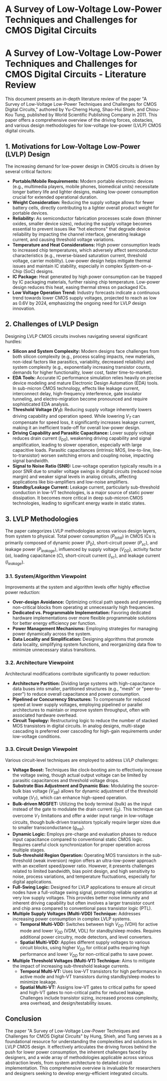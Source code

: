 #  A Survey of Low-Voltage Low-Power Techniques and Challenges for CMOS Digital Circuits


# A Survey of Low-Voltage Low-Power Techniques and Challenges for CMOS Digital Circuits - Literature Review

This document presents an in-depth literature review of the paper "A Survey of Low-Voltage Low-Power Techniques and Challenges for CMOS Digital Circuits," authored by Yu-Cherng Hung, Shao-Hui Shieh, and Chiou-Kou Tung, published by World Scientific Publishing Company in 2011. This paper offers a comprehensive overview of the driving forces, obstacles, and various design methodologies for low-voltage low-power (LVLP) CMOS digital circuits.

## 1. Motivations for Low-Voltage Low-Power (LVLP) Design

The increasing demand for low-power design in CMOS circuits is driven by several critical factors:

* **Portable/Mobile Requirements:** Modern portable electronic devices (e.g., multimedia players, mobile phones, biomedical units) necessitate longer battery life and lighter designs, making low-power consumption crucial for extended operational duration.
* **Weight Consideration:** Reducing the supply voltage allows for fewer battery cells, directly contributing to a lighter overall product weight for portable devices.
* **Reliability:** As semiconductor fabrication processes scale down (thinner oxides, smaller device sizes), reducing the supply voltage becomes essential to prevent issues like "hot electrons" that degrade device reliability by impacting the channel interface, generating leakage current, and causing threshold voltage variations.
* **Temperature and Heat Considerations:** High power consumption leads to increased chip temperatures, which adversely affect semiconductor characteristics (e.g., reverse-biased saturation current, threshold voltage, carrier mobility). Low-power design helps mitigate thermal issues and maintain IC stability, especially in complex System-on-a-Chip (SoC) designs.
* **IC Package:** Heat generated by high power consumption can be trapped by IC packaging materials, further raising chip temperature. Low-power design reduces this heat, easing thermal stress on packaged ICs.
* **Low Voltage Operation Trend:** Industry forecasts indicate a continuous trend towards lower CMOS supply voltages, projected to reach as low as 0.6V by 2024, emphasizing the ongoing need for LVLP design innovation.

## 2. Challenges of LVLP Design

Designing LVLP CMOS circuits involves navigating several significant hurdles:

* **Silicon and System Complexity:** Modern designs face challenges from both silicon complexity (e.g., process scaling impacts, new materials, non-ideal factors like parasitics, variability, decreased reliability) and system complexity (e.g., exponentially increasing transistor counts, demands for higher functionality, lower cost, faster time-to-market).
* **EDA Tools:** Accurate IC performance simulation relies heavily on precise device modeling and mature Electronic Design Automation (EDA) tools. In sub-micron CMOS technology, effects like leakage current, interconnect delay, high-frequency interference, gate insulator tunneling, and electro-migration become pronounced and require sophisticated EDA analysis.
* **Threshold Voltage ($V_T$):** Reducing supply voltage inherently lowers driving capability and operation speed. While lowering $V_T$ can compensate for speed loss, it significantly increases leakage current, making it an inefficient trade-off for overall low-power design.
* **Driving Capability and Parasitic Capacitance:** Lower supply voltage reduces drain current ($I_{DS}$), weakening driving capability and signal amplification, leading to slower operation, especially with large capacitive loads. Parasitic capacitances (intrinsic MOS, line-to-line, line-to-transistor) worsen switching errors and coupling noise, impacting signal bandwidth.
* **Signal to Noise Ratio (SNR):** Low-voltage operation typically results in a poor SNR due to smaller voltage swings in digital circuits (reduced noise margin) and weaker signal levels in analog circuits, affecting applications like bio-amplifiers and low-noise amplifiers.
* **Standby/Leakage Current:** Leakage current, particularly sub-threshold conduction in low-VT technologies, is a major source of static power dissipation. It becomes more critical in deep sub-micron CMOS technologies, leading to significant energy waste in static states.

## 3. LVLP Methodologies

The paper categorizes LVLP methodologies across various design layers, from system to physical. Total power consumption ($P_{total}$) in CMOS ICs is primarily composed of dynamic power ($P_D$), short-circuit power ($P_{sc}$), and leakage power ($P_{leakage}$), influenced by supply voltage ($V_{DD}$), activity factor ($\alpha$), loading capacitance ($C$), short-circuit current ($I_{sc}$), and leakage current ($I_{leakage}$).

### 3.1. System/Algorithm Viewpoint

Improvements at the system and algorithm levels offer highly effective power reduction:

* **Over-design Avoidance:** Optimizing critical path speeds and preventing non-critical blocks from operating at unnecessarily high frequencies.
* **Dedicated vs. Programmable Implementation:** Favoring dedicated hardware implementations over more flexible programmable solutions for better energy efficiency per function.
* **Power Management Mechanisms:** Employing strategies for managing power dynamically across the system.
* **Data Locality and Simplification:** Designing algorithms that promote data locality, simplifying system functions, and reorganizing data flow to minimize unnecessary status transitions.

### 3.2. Architecture Viewpoint

Architectural modifications contribute significantly to power reduction:

* **Architecture Partition:** Dividing large systems with high-capacitance data buses into smaller, partitioned structures (e.g., "mesh" or "peer-to-peer") to reduce overall capacitance and power consumption.
* **Pipelined or Concurrency Structures:** To compensate for reduced speed at lower supply voltages, employing pipelined or parallel architectures to maintain or improve system throughput, often with associated hardware overhead.
* **Circuit Topology:** Restructuring logic to reduce the number of stacked MOS transistors in digital circuits. In analog designs, multi-stage cascading is preferred over cascoding for high-gain requirements under low-voltage conditions.

### 3.3. Circuit Design Viewpoint

Various circuit-level techniques are employed to address LVLP challenges:

* **Voltage Boost:** Techniques like clock-booting aim to effectively increase the voltage swing, though actual output voltage can be limited by parasitic capacitances and threshold voltage drops.
* **Substrate Bias Adjustment and Dynamic Bias:** Modulating the source-bulk bias voltage ($V_{SB}$) allows for dynamic adjustment of the threshold voltage ($V_T$), which can enhance high-speed operation.
* **Bulk-driven MOSFET:** Utilizing the body terminal (bulk) as the input instead of the gate to modulate the drain current ($I_D$). This technique can overcome $V_T$ limitations and offer a wider input range in low-voltage circuits, though bulk-driven transistors typically require larger sizes due to smaller transconductance ($g_{mb}$).
* **Dynamic Logic:** Employs pre-charge and evaluation phases to reduce input capacitance compared to conventional static CMOS logic. Requires careful clock synchronization for proper operation across multiple stages.
* **Sub-threshold Region Operation:** Operating MOS transistors in the sub-threshold (weak inversion) region offers an ultra-low-power approach with an excellent speed/power ratio. However, it presents challenges related to limited bandwidth, bias point design, and high sensitivity to noise, process variations, and temperature fluctuations, especially for digital applications.
* **Full-Swing Logic:** Designed for LVLP applications to ensure all circuit nodes have a full-voltage swing signal, promoting reliable operation at very low supply voltages. This provides better noise immunity and inherent driving capability but often involves a larger transistor count and chip area compared to conventional pass transistor logic (PTL).
* **Multiple Supply Voltages (Multi-VDD) Technique:** Addresses increasing power consumption in complex LVLP systems.
    * **Temporal Multi-VDD:** Switches between high $V_{DD}$ (VDH) for active mode and lower $V_{DD}$ (VDM, VDL) for standby/sleep modes. Requires additional power circuitry, mode detectors, and level converters.
    * **Spatial Multi-VDD:** Applies different supply voltages to various circuit blocks, using higher $V_{DD}$ for critical paths requiring high performance and lower $V_{DD}$ for non-critical paths to save power.
* **Multiple Threshold Voltages (Multi-VT) Technique:** Aims to mitigate the impact of increasing sub-threshold leakage currents.
    * **Temporal Multi-VT:** Uses low-VT transistors for high performance in active mode and high-VT transistors during standby/sleep modes to minimize leakage.
    * **Spatial Multi-VT:** Assigns low-VT gates to critical paths for speed and high-VT gates to non-critical paths for reduced leakage. Challenges include transistor sizing, increased process complexity, area overhead, and design/testability issues.

## Conclusion

The paper "A Survey of Low-Voltage Low-Power Techniques and Challenges for CMOS Digital Circuits" by Hung, Shieh, and Tung serves as a foundational resource for understanding the complexities and solutions in LVLP CMOS design. It effectively articulates the driving forces behind the push for lower power consumption, the inherent challenges faced by designers, and a wide array of methodologies applicable across various abstraction levels, from system architecture to detailed circuit implementation. This comprehensive overview is invaluable for researchers and designers seeking to develop energy-efficient integrated circuits.
